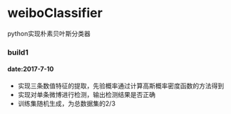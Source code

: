 # weiboClassifier
python实现朴素贝叶斯分类器


### build1 
#### date:2017-7-10

- 实现三条数值特征的提取，先验概率通过计算高斯概率密度函数的方法得到
- 实现对单条微博进行检测，输出检测结果是否正确
- 训练集随机生成，为总数据集的2/3
